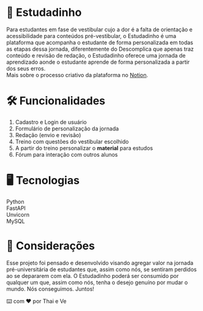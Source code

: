 # 🎲 Estudadinho
Para estudantes em fase de vestibular cujo a dor é a falta de orientação e acessibilidade para conteúdos pré-vestibular, o Estudadinho é uma plataforma que acompanha o estudante de forma personalizada em todas as etapas dessa jornada, diferentemente do Descomplica que apenas traz conteúdo e revisão de redação, o Estudadinho oferece uma jornada de aprendizado aonde o estudante aprende de forma personalizada a partir dos seus erros. <br>
Mais sobre o processo criativo da plataforma no [Notion](https://zesty-garden-429.notion.site/Estudadinho-d4fc5a7f6c4b45cb8626bcab541918a6?pvs=4).

# 🛠️ Funcionalidades
1. Cadastro e Login de usuário
2. Formulário de personalização da jornada
3. Redação (envio e revisão)
4. Treino com questões do vestibular escolhido
5. A partir do treino personalizar o **material** para estudos
6. Fórum para interação com outros alunos

# 🖥️ Tecnologias
Python <br>
FastAPI <br>
Unvicorn <br>
MySQL <br>

# 🎁 Considerações
Esse projeto foi pensado e desenvolvido visando agregar valor na jornada pré-universitária de estudantes que, assim como nós, se sentiram perdidos ao se depararem com ela. O Estudadinho poderá ser consumido por qualquer um que, assim como nós, tenha o desejo genuíno por mudar o mundo. Nós conseguimos. Juntos! 

⌨️ com ❤️ por Thai e Ve

